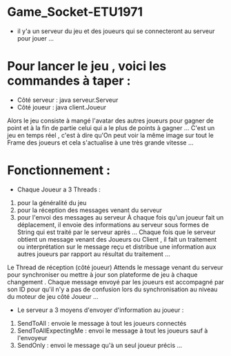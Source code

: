 # Game_Socket-ETU1971
* il y'a un serveur du jeu et des joueurs qui se connecteront au serveur pour jouer ... 
# Pour lancer le jeu , voici les commandes à taper :
* Côté serveur : java serveur.Serveur 
* Côté joueur : java client.Joueur 

Alors le jeu consiste à mangé l'avatar des autres joueurs pour gagner de point et à la fin de partie celui qui a le plus de points à gagner ...
C'est un jeu en temps réel , c'est à dire qu'On peut voir la même image sur tout le Frame des joueurs et cela s'actualise à une très grande vitesse ...


# Fonctionnement :
* Chaque Joueur a 3 Threads : 
1. pour la généralité du jeu
2. pour la réception des messages venant du serveur
3. pour l'envoi des messages au serveur
À chaque fois qu'un joueur fait un déplacement, il envoie des informations au serveur sous formes de String qui est traité par le serveur après ...
Chaque fois que le serveur obtient un message venant des Joueurs ou Client , il fait un traitement ou interprétation sur le message reçu et distribue une information aux autres joueurs par rapport au résultat du traitement ...

Le Thread de réception (côté joueur) Attends le message venant du serveur pour synchroniser ou mettre à jour son plateforme de jeu à chaque changement .
Chaque message envoyé par les joueurs est accompagné par son ID pour qu'il n'y a pas de confusion lors du synchronisation au niveau du moteur de jeu côté Joueur ...
* Le serveur a 3 moyens d'envoyer d'information au joueur : 
1. SendToAll : envoie le message à tout les joueurs connectés 
2. SendToAllExpectingMe : envoi le message à tout les joueurs sauf à l'envoyeur
3. SendOnly : envoi le message qu'à un seul joueur précis ...
